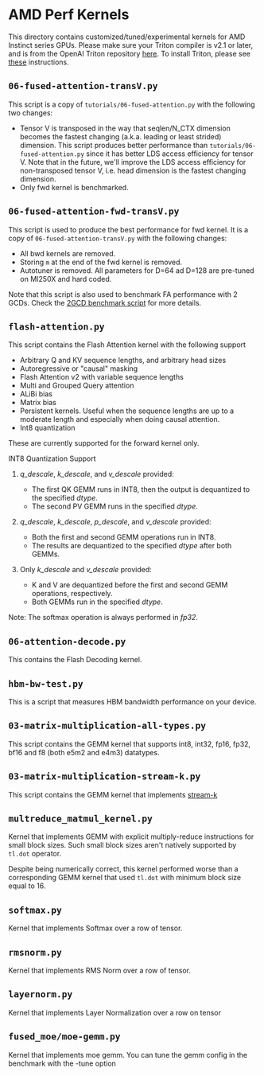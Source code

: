 # AMD Perf Kernels

This directory contains customized/tuned/experimental kernels for AMD Instinct series GPUs.
Please make sure your Triton compiler is v2.1 or later, and is from the OpenAI Triton repository
[here](https://github.com/openai/triton). To install Triton, please see
[these](https://github.com/openai/triton/tree/main?tab=readme-ov-file#install-from-source) instructions.

## `06-fused-attention-transV.py`

This script is a copy of `tutorials/06-fused-attention.py` with the following
two changes:

- Tensor V is transposed in the way that seqlen/N_CTX dimension becomes the
fastest changing (a.k.a. leading or least strided) dimension.
This script produces better performance than `tutorials/06-fused-attention.py`
since it has better LDS access efficiency for tensor V.
Note that in the future, we'll improve the LDS access efficiency for
non-transposed tensor V, i.e. head dimension is the fastest changing dimension.
- Only fwd kernel is benchmarked.

## `06-fused-attention-fwd-transV.py`

This script is used to produce the best performance for fwd kernel.
It is a copy of `06-fused-attention-transV.py` with the following
changes:

- All bwd kernels are removed.
- Storing `m` at the end of the fwd kernel is removed.
- Autotuner is removed. All parameters for D=64 ad D=128 are pre-tuned
on MI250X and hard coded.

Note that this script is also used to benchmark FA performance with 2 GCDs.
Check the [2GCD benchmark script](https://github.com/ROCmSoftwarePlatform/triton/blob/triton-mlir/scripts/amd/benchmark_flash_attention.py) for more details.

## `flash-attention.py`

This script contains the Flash Attention kernel with the following support

- Arbitrary Q and KV sequence lengths, and arbitrary head sizes
- Autoregressive or "causal" masking
- Flash Attention v2 with variable sequence lengths
- Multi and Grouped Query attention
- ALiBi bias
- Matrix bias
- Persistent kernels. Useful when the sequence lengths are up to a moderate length and especially when doing causal attention.
- Int8 quantization

These are currently supported for the forward kernel only.

INT8 Quantization Support

1. <em>q_descale</em>, <em>k_descale</em>, and <em>v_descale</em> provided:
   - The first QK GEMM runs in INT8, then the output is dequantized to the specified <em>dtype</em>.
   - The second PV GEMM runs in the specified <em>dtype</em>.

2. <em>q_descale</em>, <em>k_descale</em>, <em>p_descale</em>, and <em>v_descale</em> provided:
   - Both the first and second GEMM operations run in INT8.
   - The results are dequantized to the specified <em>dtype</em> after both GEMMs.

3. Only <em>k_descale</em> and <em>v_descale</em> provided:
   - K and V are dequantized before the first and second GEMM operations, respectively.
   - Both GEMMs run in the specified <em>dtype</em>.

Note: The softmax operation is always performed in <em>fp32</em>.


## `06-attention-decode.py`

This contains the Flash Decoding kernel.

## `hbm-bw-test.py`

This is a script that measures HBM bandwidth performance on your device.

## `03-matrix-multiplication-all-types.py`

This script contains the GEMM kernel that supports int8, int32, fp16,
fp32, bf16 and f8 (both e5m2 and e4m3) datatypes.

## `03-matrix-multiplication-stream-k.py`

This script contains the GEMM kernel that implements [stream-k](https://arxiv.org/abs/2301.03598)

## `multreduce_matmul_kernel.py`

Kernel that implements GEMM with explicit multiply-reduce instructions for small block sizes. Such
small block sizes aren't natively supported by `tl.dot` operator.

Despite being numerically correct, this kernel performed worse than a corresponding GEMM kernel that
used `tl.dot` with minimum block size equal to $16$.

## `softmax.py`

Kernel that implements Softmax over a row of tensor.

## `rmsnorm.py`

Kernel that implements RMS Norm over a row of tensor.

## `layernorm.py`
Kernel that implements Layer Normalization over a row on tensor

## `fused_moe/moe-gemm.py`
Kernel that implements moe gemm. You can tune the gemm config in the benchmark with the -tune option
